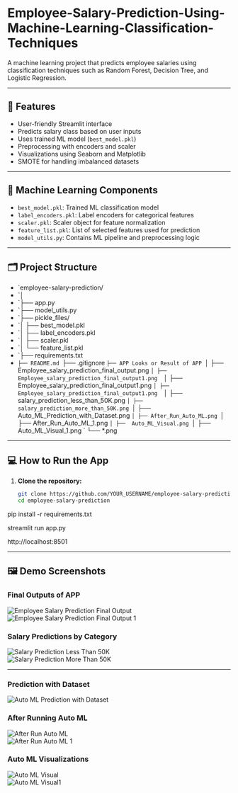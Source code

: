 # Employee-Salary-Prediction-Using-Machine-Learning-Classification-Techniques
A machine learning project that predicts employee salaries using classification techniques such as Random Forest, Decision Tree, and Logistic Regression.

---

## 🚀 Features

- User-friendly Streamlit interface
- Predicts salary class based on user inputs
- Uses trained ML model (`best_model.pkl`)
- Preprocessing with encoders and scaler
- Visualizations using Seaborn and Matplotlib
- SMOTE for handling imbalanced datasets

---

## 🧠 Machine Learning Components

- `best_model.pkl`: Trained ML classification model
- `label_encoders.pkl`: Label encoders for categorical features
- `scaler.pkl`: Scaler object for feature normalization
- `feature_list.pkl`: List of selected features used for prediction
- `model_utils.py`: Contains ML pipeline and preprocessing logic

---

## 🗂️ Project Structure
- `employee-salary-prediction/
- `│
- `├── app.py
- `├── model_utils.py
- `├── pickle_files/
- `│   ├── best_model.pkl
- `│   ├── label_encoders.pkl
- `│   ├── scaler.pkl
- `│   └── feature_list.pkl
- `├── requirements.txt
- `├── README.md
`├── .gitignore
`├── APP Looks or Result of APP
`│ ├── Employee_salary_prediction_final_output.png
`│ ├── Employee_salary_prediction_final_output1.png	
`│ ├── Employee_salary_prediction_final_output1.png	
`│ ├── Employee_salary_prediction_final_output1.png	
`│ ├── salary_prediction_less_than_50K.png
`│ ├── salary_prediction_more_than_50K.png
`│ ├── Auto_ML_Prediction_with_Dataset.png
`│ ├── After_Run_Auto_ML.png
`│ ├── After_Run_Auto_ML_1.png
`│ ├──  Auto_ML_Visual.png
`│ ├──  Auto_ML_Visual_1.png
 ` └── *.png   

---

## 💻 How to Run the App

1. **Clone the repository:**

   ```bash
   git clone https://github.com/YOUR_USERNAME/employee-salary-prediction.git
   cd employee-salary-prediction

pip install -r requirements.txt

streamlit run app.py

http://localhost:8501

---

## 🖼️ Demo Screenshots

### Final Outputs of APP

![Employee Salary Prediction Final Output](Employee_salary_prediction_final_output.png)  
![Employee Salary Prediction Final Output 1](Employee_salary_prediction_final_output1.png)  

### Salary Predictions by Category

![Salary Prediction Less Than 50K](salary_prediction_less_than_50K.png)  
![Salary Prediction More Than 50K](salary_prediction_more_than_50K.png)  

---

### Prediction with Dataset

![Auto ML Prediction with Dataset](Auto_ML_Prediction_with_Dataset.png)  


### After Running Auto ML

![After Run Auto ML](After_Run_Auto_ML.png)  
![After Run Auto ML 1](After_Run_Auto_ML_1.png)  


### Auto ML Visualizations

![Auto ML Visual](Auto_ML_Visual.png)  
![Auto ML Visual1](Auto_ML_Visual_1.png)  


